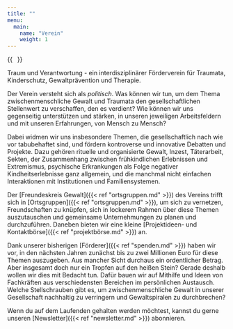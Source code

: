 ```yaml
---
title: ""
menu:
  main:
    name: "Verein"
    weight: 1
---
```


{{<image float="right" width="11em" frame="false" src="logo-die-cut.webp" >}}

Traum und Verantwortung - ein interdisziplinärer Förderverein für Traumata, Kinderschutz, Gewaltprävention und Therapie.

Der Verein versteht sich als *politisch*. Was können wir tun, um dem Thema zwischenmenschliche Gewalt und Traumata den gesellschaftlichen Stellenwert zu verschaffen, den es verdient? Wie können wir uns gegenseitig unterstützen und stärken, in unseren jeweiligen Arbeitsfeldern und mit unseren Erfahrungen, von Mensch zu Mensch?

Dabei widmen wir uns insbesondere Themen, die gesellschaftlich nach wie vor tabubehaftet sind, und fördern kontroverse und innovative Debatten und Projekte. Dazu gehören rituelle und organisierte Gewalt, Inzest, Täterarbeit, Sekten, der Zusammenhang zwischen frühkindlichen Erlebnissen und Extremismus, psychische Erkrankungen als Folge negativer Kindheitserlebnisse ganz allgemein, und die manchmal nicht einfachen Interaktionen mit Institutionen und Familiensystemen.

Der [Freundeskreis Gewalt]({{< ref "ortsgruppen.md" >}}) des Vereins trifft sich in [Ortsgruppen]({{< ref "ortsgruppen.md" >}}), um sich zu vernetzen, Freundschaften zu knüpfen, sich in lockerem Rahmen über diese Themen auszutauschen und gemeinsame Unternehmungen zu planen und durchzuführen. Daneben bieten wir eine kleine [Projektideen- und Kontaktbörse]({{< ref "projektbörse.md" >}}) an.

Dank unserer bisherigen [Förderer]({{< ref "spenden.md" >}}) haben wir vor, in den nächsten Jahren zunächst bis zu zwei Millionen Euro für diese Themen auszugeben. Aus mancher Sicht durchaus ein ordentlicher Betrag. Aber insgesamt doch nur ein Tropfen auf den heißen Stein? Gerade deshalb wollen wir dies mit Bedacht tun. Dafür bauen wir auf Mithilfe und Ideen von Fachkräften aus verschiedensten Bereichen im persönlichen Austausch. Welche Stellschrauben gibt es, um zwischenmenschliche Gewalt in unserer Gesellschaft nachhaltig zu verringern und Gewaltspiralen zu durchbrechen?

Wenn du auf dem Laufenden gehalten werden möchtest, kannst du gerne unseren [Newsletter]({{< ref "newsletter.md" >}}) abonnieren. 
